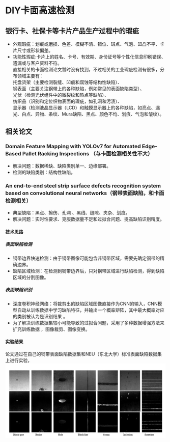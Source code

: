 # DIY卡面高速检测
## 银行卡、社保卡等卡片产品生产过程中的瑕疵   
- 外观瑕疵：划痕或磨损、色差、模糊不清、错位、斑点、气泡、凹凸不平、卡片尺寸或形状偏差。
- 功能性瑕疵:卡片上的姓名、卡号、有效期、身份证号等个性化信息印刷错误、遗漏或与客户资料不符。     
直接相关的卡面检测论文暂时没有找到，不过相关的工业瑕疵检测有很多，分布领域主要有：   
托盘货架（主要检测裂缝、凹痕和腐蚀等结构性缺陷）、   
钢表面（主要关注钢带上的各种缺陷，例如常见的表面缺陷类型）、   
光伏（检测光伏组件中的微裂纹和热点等缺陷）、   
纺织品（识别和定位织物表面的瑕疵，如孔洞和污渍）、   
显示器（检测液晶显示器（LCD）和触摸显示器上的各种缺陷，如亮点、漏光、白点、异物、条纹、Mura缺陷、黑点、颜色不均、划痕、气泡和皱纹）。   
## 相关论文   
### Domain Feature Mapping with YOLOv7 for Automated Edge-Based Pallet Racking Inspections  （与卡面检测相关性不大）
- 解决问题：数据稀缺、缺陷类别单一、边缘部署。
- 检测的缺陷类别：结构性缺陷。
### An end-to-end steel strip surface defects recognition system based on convolutional neural networks（钢带表面缺陷，和卡面检测相关）
- 典型缺陷：黑点、擦伤、孔洞 、黑线、缝隙、夹杂、划痕。
- 解决问题：实时性要求、克服数据量不足和过拟合问题、提高缺陷识别精度。
#### 技术思路  
##### 表面缺陷检测  
- 钢带边界快速检测：由于钢带图像可能包含非钢带区域，需要先确定钢带的精确边界。
- 缺陷区域检测：在检测到钢带边界后，只对钢带区域进行缺陷检测，得到缺陷区域的分割图像。
##### 表面缺陷识别
- 深度卷积神经网络：将裁剪出的缺陷区域图像直接作为CNN的输入，CNN模型自动从训练数据中学习缺陷特征，并输出一个概率矩阵，其中最大概率对应的类别被认为是识别结果 。
- 为了解决训练数据集较小可能导致的过拟合问题，采用了多种数据增强方法来扩充训练数据 ，图像裁剪、图像变换。
#### 实验结果  
论文通过在自己的钢带表面缺陷数据集和NEU（东北大学）标准表面缺陷数据集上进行实验，
![tupian](https://github.com/makabal/paper/blob/main/tupian/%E5%B1%8F%E5%B9%95%E6%88%AA%E5%9B%BE%202025-06-30%20171433.png?raw=true)
